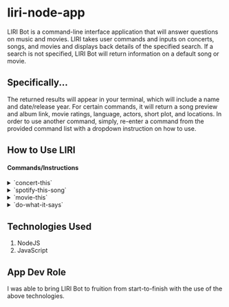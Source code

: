 # liri-node-app #

LIRI Bot is a command-line interface application that will answer questions on music and movies. LIRI takes user commands and inputs on concerts, songs, and movies and displays back details of the specified search. If a search is not specified, LIRI Bot will return information on a default song or movie. 

## Specifically... ##

The returned results will appear in your terminal, which will include a name and date/release year. For certain commands, it will return a song preview and album link, movie ratings, language, actors, short plot, and locations. In order to use another command, simply, re-enter a command from the provided command list with a dropdown instruction on how to use.

## How to Use LIRI ##

#### Commands/Instructions ####
<details>
    <summary>`concert-this`</summary>
    <p>To begin, enter in the Terminal: `node liri.js concert-this <artist/band name here>`

    The concert-this command returns any concerts of the given artist or band that you're interested in with the venue name, location, and the date of where they will be performing.</p>

![concert-this command](/images/concert-this.png)
</details>


<details>
    <summary>`spotify-this-song`</summary>
    <p>To begin, enter in the Terminal: `node liri.js spotify-this-song '<song name here>'`

    The spotify-this-song command returns five searches from the Spotify API that is similar or related to the song search provided. LIRI will provide the artist(s), song name, preview link of the song from Spotify, and the album link</p>
    
    
![spotify-this-song command](/images/spotify-this-song.png)
</details>


<details>
    <summary>`movie-this`</summary>
    <p>To begin, enter in the Terminal: `node liri.js movie-this '<movie name here>'`

    The movie-this command returns the movie from the OMDB API that is similar or related to the movie searched. LIRI will provide the title of the movie, release year, IMDB rating, Rotten Tomatoes rating, country where the movie was produced, language, short plot, and actors in the movie.</p>
    
    
![movie-this command](/images/movie-this.png)
</details>


<details>
    <summary>`do-what-it-says`</summary>
    <p>To begin, enter in the Terminal: `node liri.js do-what-it-says`
    
    The do-what-it-says command will run a default command and search entered in the random.txt file. In the random.txt file, command and search can be changed with any of the above commands and search that you would like.</p>
    
    
![do-what-it-says command](/images/do-what-it-says.png)
</details>


## Technologies Used ##

1. NodeJS
2. JavaScript

## App Dev Role ##

I was able to bring LIRI Bot to fruition from start-to-finish with the use of the above technologies. 